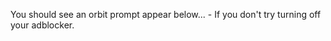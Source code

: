 You should see an orbit prompt appear below... -
If you don't try turning off your adblocker.

<orbit-reviewarea color="brown">
    <orbit-prompt
    question="What's the working name for Andy's experimental mnemonic medium platform?"
    answer="Orbit"
    ></orbit-prompt>
    <orbit-prompt
    question="What's the new-ish web technology used to embed Orbit prompts into web pages?"
    answer="Web components"
    ></orbit-prompt>
    <orbit-prompt
    question="Given a right triangle with legs of length $a$ and $b$, what is the length of hypotenuse $c$?"
    answer="$$c = \sqrt{a^2 + b^2}$$"
    ></orbit-prompt>
</orbit-reviewarea>